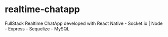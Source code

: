 # realtime-chatapp
FullStack Realtime ChatApp developed with React Native - Socket.io | Node - Express - Sequelize - MySQL
